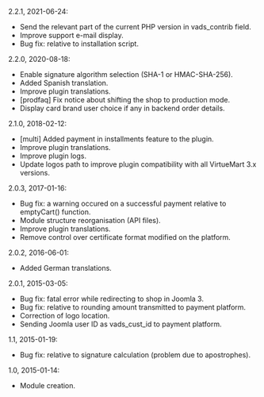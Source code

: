 2.2.1, 2021-06-24:
- Send the relevant part of the current PHP version in vads_contrib field.
- Improve support e-mail display.
- Bug fix: relative to installation script.

2.2.0, 2020-08-18:
- Enable signature algorithm selection (SHA-1 or HMAC-SHA-256).
- Added Spanish translation.
- Improve plugin translations.
- [prodfaq] Fix notice about shifting the shop to production mode.
- Display card brand user choice if any in backend order details.

2.1.0, 2018-02-12:
- [multi] Added payment in installments feature to the plugin.
- Improve plugin translations.
- Improve plugin logs.
- Update logos path to improve plugin compatibility with all VirtueMart 3.x versions.

2.0.3, 2017-01-16:
- Bug fix: a warning occured on a successful payment relative to emptyCart() function.
- Module structure reorganisation (API files).
- Improve plugin translations.
- Remove control over certificate format modified on the platform.

2.0.2, 2016-06-01:
- Added German translations.

2.0.1, 2015-03-05:
- Bug fix: fatal error while redirecting to shop in Joomla 3.
- Bug fix: relative to rounding amount transmitted to payment platform.
- Correction of logo location.
- Sending Joomla user ID as vads_cust_id to payment platform.

1.1, 2015-01-19:
- Bug fix: relative to signature calculation (problem due to apostrophes).

1.0, 2015-01-14:
- Module creation.